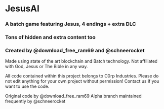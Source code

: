 # JesusAI

### A batch game featuring Jesus, 4 endings + extra DLC
### Tons of hidden and extra content too
### Created by @download_free_ram69 and @schneerocket

Made using state of the art blockchain and Batch technology. 
Not affiliated with God, Jesus or The Bible in any way.

All code contained within this project belongs to C0rp Industries.
Please do not edit anything for your own project without permission!
Contact us if you want to use the code.

Original code by @download_free_ram69
Alpha branch maintained frequently by @schneerocket
